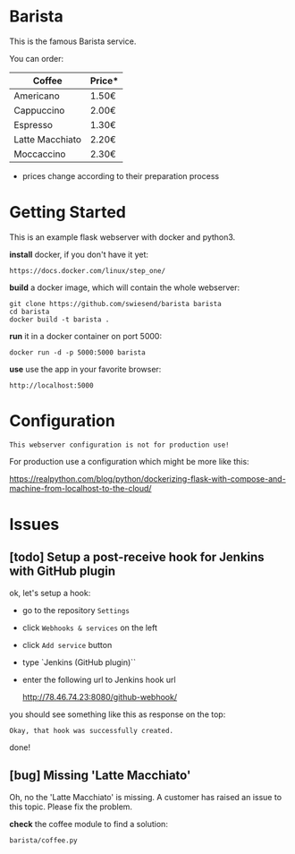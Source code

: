 # Barista

This is the famous Barista service.

You can order:

|Coffee|Price*|
|----|----|
|Americano|1.50€
|Cappuccino|2.00€
|Espresso|1.30€
|Latte Macchiato|2.20€
|Moccaccino|2.30€

* prices change according to their preparation process

# Getting Started
This is an example flask webserver with docker and python3.



**install** docker, if you don't have it yet:

    https://docs.docker.com/linux/step_one/

**build** a docker image, which will contain the whole webserver:

    git clone https://github.com/swiesend/barista barista
    cd barista
    docker build -t barista .

**run** it in a docker container on port 5000:

    docker run -d -p 5000:5000 barista

**use** use the app in your favorite browser:

    http://localhost:5000

# Configuration

    This webserver configuration is not for production use!

For production use a configuration which might be more like this:

https://realpython.com/blog/python/dockerizing-flask-with-compose-and-machine-from-localhost-to-the-cloud/


# Issues

## [todo] Setup a post-receive hook for Jenkins with GitHub plugin

ok, let's setup a hook:

* go to the repository `Settings`
* click `Webhooks & services` on the left
* click `Add service` button
* type `Jenkins (GitHub plugin)``
* enter the following url to Jenkins hook url

    http://78.46.74.23:8080/github-webhook/


you should see something like this as response on the top:


    Okay, that hook was successfully created.

done!

## [bug] Missing 'Latte Macchiato'

Oh, no the 'Latte Macchiato' is missing. A customer has raised an issue to this topic. Please fix the problem.

**check** the coffee module to find a solution:

    barista/coffee.py
